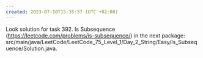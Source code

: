 ```yaml
---
created: 2023-07-10T15:35:37 (UTC +02:00)
---
```

Look solution for task 392. Is Subsequence (https://leetcode.com/problems/is-subsequence/) in the next
package: src/main/java/LeetCode/LeetCode_75_Level_1/Day_2_String/Easy/Is_Subsequence/Solution.java.